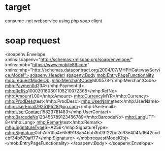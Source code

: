 # target
consume .net webservice using php soap client
# soap request
<?xml version="1.0" encoding="UTF-8"?>
<soapenv:Envelope xmlns:soapenv="http://schemas.xmlsoap.org/soap/envelope/" xmlns:mob="https://www.mobile88.com" xmlns:mhp="http://schemas.datacontract.org/2004/07/MHPHGatewayService.Model">
    <soapenv:Header/>
    <soapenv:Body>
        <mob:EntryPageFunctionality>
            <mob:requestModelObj>
                <mhp:MerchantCode>M00578</mhp:MerchantCode>
                <mhp:PaymentId>234</mhp:PaymentId>
                <mhp:RefNo>100020180301105210072365</mhp:RefNo>
                <mhp:Amount>1.00</mhp:Amount>
                <mhp:Currency>MYR</mhp:Currency>
                <mhp:ProdDesc>test</mhp:ProdDesc>
                <mhp:UserName>test</mhp:UserName>
                <mhp:UserEmail>792519528@qq.com</mhp:UserEmail>
                <mhp:UserContact>15323781483</mhp:UserContact>
                <mhp:BarcodeNo>123456789123456789</mhp:BarcodeNo>
                <mhp:Lang>UTF-8</mhp:Lang>
                <mhp:Remark>test</mhp:Remark>
                <mhp:SignatureType>SHA256</mhp:SignatureType>
                <mhp:Signature>0cb7d510a4e6599118a54bbb3b03f22bc2c63e404fa1642ccdebf34b679aff77</mhp:Signature>
            </mob:requestModelObj>
        </mob:EntryPageFunctionality>
    </soapenv:Body>
</soapenv:Envelope>
